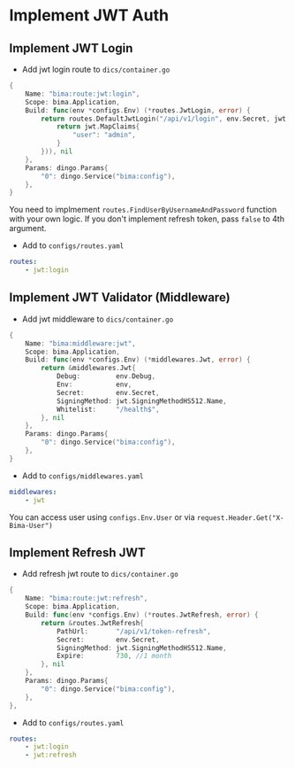 # Implement JWT Auth

## Implement JWT Login

- Add jwt login route to `dics/container.go`

```go
{
    Name: "bima:route:jwt:login",
    Scope: bima.Application,
    Build: func(env *configs.Env) (*routes.JwtLogin, error) {
        return routes.DefaultJwtLogin("/api/v1/login", env.Secret, jwt.SigningMethodHS512.Name, true, routes.FindUserByUsernameAndPassword(func(username, password string) jwt.MapClaims {
            return jwt.MapClaims{
                "user": "admin",
            }
        })), nil
    },
    Params: dingo.Params{
        "0": dingo.Service("bima:config"),
    },
}
```

You need to implmement `routes.FindUserByUsernameAndPassword` function with your own logic. If you don't implement refresh token, pass `false` to 4th argument.

- Add to `configs/routes.yaml`

```yaml
routes:
    - jwt:login
```

## Implement JWT Validator (Middleware)

- Add jwt middleware to `dics/container.go`

```go
{
    Name: "bima:middleware:jwt",
    Scope: bima.Application,
    Build: func(env *configs.Env) (*middlewares.Jwt, error) {
        return &middlewares.Jwt{
            Debug:         env.Debug,
            Env:           env,
            Secret:        env.Secret,
            SigningMethod: jwt.SigningMethodHS512.Name,
            Whitelist:     "/health$",
        }, nil
    },
    Params: dingo.Params{
        "0": dingo.Service("bima:config"),
    },
}
```

- Add to `configs/middlewares.yaml`

```yaml
middlewares:
    - jwt
```

You can access user using `configs.Env.User` or via `request.Header.Get("X-Bima-User")`

## Implement Refresh  JWT

- Add refresh jwt route to `dics/container.go`

```go
{
    Name: "bima:route:jwt:refresh",
    Scope: bima.Application,
    Build: func(env *configs.Env) (*routes.JwtRefresh, error) {
        return &routes.JwtRefresh{
            PathUrl:       "/api/v1/token-refresh",
            Secret:        env.Secret,
            SigningMethod: jwt.SigningMethodHS512.Name,
            Expire:        730, //1 month
        }, nil
    },
    Params: dingo.Params{
        "0": dingo.Service("bima:config"),
    },
},
```

- Add to `configs/routes.yaml`

```yaml
routes:
    - jwt:login
    - jwt:refresh
```

